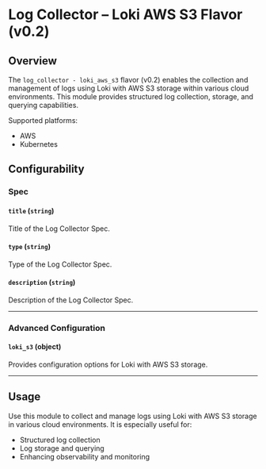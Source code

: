 # Log Collector – Loki AWS S3 Flavor (v0.2)

## Overview

The `log_collector - loki_aws_s3` flavor (v0.2) enables the collection and management of logs using Loki with AWS S3 storage within various cloud environments. This module provides structured log collection, storage, and querying capabilities.

Supported platforms:
- AWS  
- Kubernetes

## Configurability

### Spec

#### `title` (`string`)

Title of the Log Collector Spec.

#### `type` (`string`)

Type of the Log Collector Spec.

#### `description` (`string`)

Description of the Log Collector Spec.

---

### Advanced Configuration

#### `loki_s3` (object)

Provides configuration options for Loki with AWS S3 storage.

---

## Usage

Use this module to collect and manage logs using Loki with AWS S3 storage in various cloud environments. It is especially useful for:

- Structured log collection
- Log storage and querying
- Enhancing observability and monitoring
